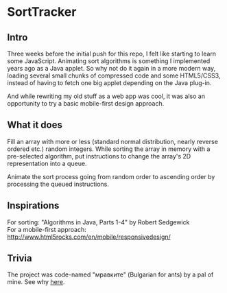 # SortTracker
## Intro
Three weeks before the initial push for this repo, I felt like starting to
learn some JavaScript. Animating sort algorithms is something I implemented
years ago as a Java applet. So why not do it again in a more modern way,
loading several small chunks of compressed code and some HTML5/CSS3,
instead of having to fetch one big applet depending on the Java plug-in.
  
And while rewriting my old stuff as a web app was cool, it was also an
opportunity to try a basic mobile-first design approach.
## What it does
Fill an array with more or less (standard normal distribution,
nearly reverse ordered etc.) random integers. While sorting the array
in memory with a pre-selected algorithm, put instructions to change
the array's 2D representation into a queue.
  
Animate the sort process going from random order to ascending order by
processing the queued instructions.
## Inspirations
For sorting: "Algorithms in Java, Parts 1-4" by Robert Sedgewick  
For a mobile-first approach: http://www.html5rocks.com/en/mobile/responsivedesign/
## Trivia
The project was code-named "мравките" (Bulgarian for ants) by a pal of mine.
See why <a href="http://webapp.topmid.com/st/">here</a>.
